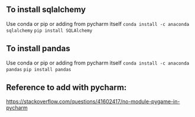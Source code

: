## To install sqlalchemy
Use conda or pip or adding from pycharm itself
`conda install -c anaconda sqlalchemy`
`pip install SQLAlchemy`


## To install pandas
Use conda or pip or adding from pycharm itself
`conda install -c anaconda pandas` 
`pip install pandas`


## Reference to add with pycharm:
https://stackoverflow.com/questions/41602417/no-module-pygame-in-pycharm
